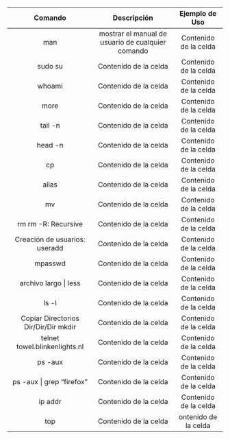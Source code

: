 | Comando | Descripción | Ejemplo de Uso  |
|  :---:  |   :---:  |  :---:  |
| man  |mostrar el manual de usuario de cualquier comando  | Contenido de la celda |
|sudo su | Contenido de la celda  | Contenido de la celda  |
| whoami | Contenido de la celda  | Contenido de la celda  |
| more  | Contenido de la celda  | Contenido de la celda  |
|tail -n| Contenido de la celda  | Contenido de la celda  |
|head -n| Contenido de la celda  | Contenido de la celda  |
|cp|Contenido de la celda  | Contenido de la celda  |
|alias| Contenido de la celda  | Contenido de la celda  |
|mv| Contenido de la celda  | Contenido de la celda  |
|rm rm -R: Recursive| Contenido de la celda  | Contenido de la celda  |
|Creación de usuarios: useradd| Contenido de la celda  | Contenido de la celda  |
|mpasswd| Contenido de la celda  | Contenido de la celda  |
|archivo largo \|  less | Contenido de la celda  | Contenido de la celda  |
|ls -l| Contenido de la celda  | Contenido de la celda  |
|Copiar Directorios Dir/Dir/Dir mkdir | Contenido de la celda  | Contenido de la celda  |
|telnet towel.blinkenlights.nl| Contenido de la celda  | Contenido de la celda  |
| ps -aux | Contenido de la celda  | Contenido de la celda  |
|ps -aux \| grep “firefox”| Contenido de la celda  | Contenido de la celda  |
|ip addr| Contenido de la celda  | Contenido de la celda  |
|top|  Contenido de la celda |     ontenido de la celda    | 
